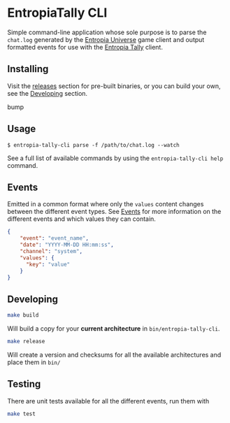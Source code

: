 # EntropiaTally CLI

Simple command-line application whose sole purpose is to parse the `chat.log` generated by the
[Entropia Universe](https://www.entropiauniverse.com/) game client and output formatted events for use with
the [Entropia Tally](https://github.com/EntropiaTally/entropia-tally-app) client.

## Installing

Visit the [releases](https://github.com/EntropiaTally/entropia-tally-cli/releases) section for pre-built
binaries, or you can build your own, see the [Developing](#developing) section.

bump

## Usage

```
$ entropia-tally-cli parse -f /path/to/chat.log --watch
```

See a full list of available commands by using the `entropia-tally-cli help` command.

## Events

Emitted in a common format where only the `values` content changes between the different
event types. See [Events](./EVENTS.md) for more information on the different events and which values
they can contain.

```json
{
    "event": "event_name",
    "date": "YYYY-MM-DD HH:mm:ss",
    "channel": "system",
    "values": {
      "key": "value"
    }
}
```


## Developing

```bash
make build
```
Will build a copy for your **current architecture** in `bin/entropia-tally-cli`.


```bash
make release
```
Will create a version and checksums for all the available architectures and place them in `bin/`


## Testing

There are unit tests available for all the different events, run them with

```bash
make test
```
